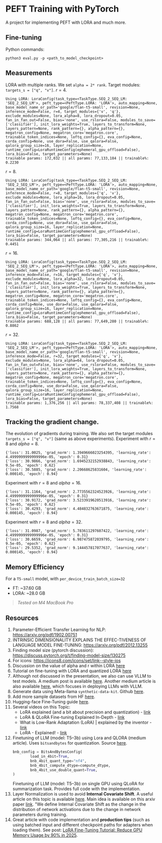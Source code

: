 # PEFT Training with PyTorch

A project for implementing PEFT with LORA and much more.

## Fine-tuning

Python commands:

```
python3 eval.py -p <path_to_model_checkpoint>
```

## Measurements

LORA with multiple ranks.
We set `alpha = 2* rank`. Target modules: `targets_s = ["q", "v"]`.
$r=4$.
```
Using LORA: LoraConfig(task_type=<TaskType.SEQ_2_SEQ_LM: 'SEQ_2_SEQ_LM'>, peft_type=<PeftType.LORA: 'LORA'>, auto_mapping=None, base_model_name_or_path='google/flan-t5-small', revision=None, inference_mode=False, r=4, target_modules={'v', 'q'}, exclude_modules=None, lora_alpha=8, lora_dropout=0.05, fan_in_fan_out=False, bias='none', use_rslora=False, modules_to_save=['classifier'], init_lora_weights=True, layers_to_transform=None, layers_pattern=None, rank_pattern={}, alpha_pattern={}, megatron_config=None, megatron_core='megatron.core', trainable_token_indices=None, loftq_config={}, eva_config=None, corda_config=None, use_dora=False, use_qalora=False, qalora_group_size=16, layer_replication=None, runtime_config=LoraRuntimeConfig(ephemeral_gpu_offload=False), lora_bias=False, target_parameters=None)
trainable params: 172,032 || all params: 77,133,184 || trainable%: 0.2230
```
$r=8$.
```
Using LORA: LoraConfig(task_type=<TaskType.SEQ_2_SEQ_LM: 'SEQ_2_SEQ_LM'>, peft_type=<PeftType.LORA: 'LORA'>, auto_mapping=None, base_model_name_or_path='google/flan-t5-small', revision=None, inference_mode=False, r=8, target_modules={'q', 'v'}, exclude_modules=None, lora_alpha=16, lora_dropout=0.05, fan_in_fan_out=False, bias='none', use_rslora=False, modules_to_save=['classifier'], init_lora_weights=True, layers_to_transform=None, layers_pattern=None, rank_pattern={}, alpha_pattern={}, megatron_config=None, megatron_core='megatron.core', trainable_token_indices=None, loftq_config={}, eva_config=None, corda_config=None, use_dora=False, use_qalora=False, qalora_group_size=16, layer_replication=None, runtime_config=LoraRuntimeConfig(ephemeral_gpu_offload=False), lora_bias=False, target_parameters=None)
trainable params: 344,064 || all params: 77,305,216 || trainable%: 0.4451
```
$r=16$.
```
Using LORA: LoraConfig(task_type=<TaskType.SEQ_2_SEQ_LM: 'SEQ_2_SEQ_LM'>, peft_type=<PeftType.LORA: 'LORA'>, auto_mapping=None, base_model_name_or_path='google/flan-t5-small', revision=None, inference_mode=False, r=16, target_modules={'q', 'v'}, exclude_modules=None, lora_alpha=32, lora_dropout=0.05, fan_in_fan_out=False, bias='none', use_rslora=False, modules_to_save=['classifier'], init_lora_weights=True, layers_to_transform=None, layers_pattern=None, rank_pattern={}, alpha_pattern={}, megatron_config=None, megatron_core='megatron.core', trainable_token_indices=None, loftq_config={}, eva_config=None, corda_config=None, use_dora=False, use_qalora=False, qalora_group_size=16, layer_replication=None, runtime_config=LoraRuntimeConfig(ephemeral_gpu_offload=False), lora_bias=False, target_parameters=None)
trainable params: 688,128 || all params: 77,649,280 || trainable%: 0.8862
```
$r=32$.
```
Using LORA: LoraConfig(task_type=<TaskType.SEQ_2_SEQ_LM: 'SEQ_2_SEQ_LM'>, peft_type=<PeftType.LORA: 'LORA'>, auto_mapping=None, base_model_name_or_path='google/flan-t5-small', revision=None, inference_mode=False, r=32, target_modules={'q', 'v'}, exclude_modules=None, lora_alpha=64, lora_dropout=0.05, fan_in_fan_out=False, bias='none', use_rslora=False, modules_to_save=['classifier'], init_lora_weights=True, layers_to_transform=None, layers_pattern=None, rank_pattern={}, alpha_pattern={}, megatron_config=None, megatron_core='megatron.core', trainable_token_indices=None, loftq_config={}, eva_config=None, corda_config=None, use_dora=False, use_qalora=False, qalora_group_size=16, layer_replication=None, runtime_config=LoraRuntimeConfig(ephemeral_gpu_offload=False), lora_bias=False, target_parameters=None)
trainable params: 1,376,256 || all params: 78,337,408 || trainable%: 1.7568
```

## Tracking the gradient change.

The evolution of gradients during training. We also set the target modules `targets_s = ["q", "v"]` (same as above experiments).
Experiment with $r=8$ and $alpha=8$.
```
{'loss': 31.0025, 'grad_norm': 1.3949666023254395, 'learning_rate': 4.4999999999999996e-05, 'epoch': 0.31}                                                                               
{'loss': 30.9866, 'grad_norm': 1.6945232152938843, 'learning_rate': 9.5e-05, 'epoch': 0.62}                                                                                              
{'loss': 30.5885, 'grad_norm': 2.20668625831604, 'learning_rate': 0.000145, 'epoch': 0.94}
```

Experiment with $r=8$ and $alpha=16$.
```
{'loss': 31.1164, 'grad_norm': 2.7735562324523926, 'learning_rate': 4.4999999999999996e-05, 'epoch': 0.31}                                                                               
{'loss': 30.9172, 'grad_norm': 3.5233919620513916, 'learning_rate': 9.5e-05, 'epoch': 0.62}                                                                                              
{'loss': 30.4293, 'grad_norm': 4.484832763671875, 'learning_rate': 0.000145, 'epoch': 0.94}
```

Experiment with $r=8$ and $alpha=32$.
```
{'loss': 31.0987, 'grad_norm': 5.783611297607422, 'learning_rate': 4.4999999999999996e-05, 'epoch': 0.31}                                                                                
{'loss': 30.6659, 'grad_norm': 6.987475872039795, 'learning_rate': 9.5e-05, 'epoch': 0.62}                                                                                               
{'loss': 29.5352, 'grad_norm': 9.144457817077637, 'learning_rate': 0.000145, 'epoch': 0.94}
```

## Memory Efficiency

For a `T5-small` model, with `per_device_train_batch_size=32`
- FT: ~37.60 GB
- LORA: ~28.0 GB

> *Tested on M4 MacBook Pro*

## Resources

1. Parameter-Efficient Transfer Learning for NLP: https://arxiv.org/pdf/1902.00751
2. INTRINSIC DIMENSIONALITY EXPLAINS THE EFFEC-TIVENESS OF LANGUAGE MODEL FINE-TUNING: https://arxiv.org/pdf/2012.13255
3. Finding model size (pytorch discussion): https://discuss.pytorch.org/t/finding-model-size/130275
4. For icons: https://icons8.com/icons/set/link--style-ios
5. Discussion on the value of alpha and r within LORA [here](https://www.reddit.com/r/LocalLLaMA/comments/17pw7bv/eternal_question_what_rank_r_and_alpha_to_use_in/)
6. Tutorial on fine-tuning with LORA and quantized LORA [here](https://www.databricks.com/blog/efficient-fine-tuning-lora-guide-llms)
7. Although not discussed in the presentation, we also can use VLLM to test models. A medium post is available [here](https://medium.com/@yevhen.herasimov/serving-llama3-8b-on-cpu-using-vllm-d41e3f1731f7). Another medium article is also available [here](https://naman1011.medium.com/llm-deployment-with-vllm-62e9d912a638), which focuses in deploying LLMs with VLLM.
8. Generate data using Meta-llama `synthetic-data-kit`. Github [here](https://github.com/meta-llama/synthetic-data-kit?tab=readme-ov-file).
9. Add more sample datasets from HF [here](https://huggingface.co/datasets/sayakpaul/sample-datasets/tree/main).
10. Hugging-face Fine-Tuning guide [here](https://huggingface.co/docs/transformers/main/en/training).
11. Several videos on this Topic:
    -  LoRA explained (and a bit about precision and quantization) - [link](https://www.youtube.com/watch?v=t509sv5MT0w&t=438s)
    -   LoRA & QLoRA Fine-tuning Explained In-Depth - [link](https://www.youtube.com/watch?v=t1caDsMzWBk)
    -  What is Low-Rank Adaptation (LoRA) | explained by the inventor - [link](https://www.youtube.com/watch?v=DhRoTONcyZE)
    -  LoRA - Explained! - [link](https://www.youtube.com/watch?v=Bq9zqTJDsjg)
12. Finetuning of LLM (model: T5–3b) using Lora and QLORA (medium article). Uses `bitsandbytes` for quantization. Source [here](https://medium.com/@alishafique3/finetuning-of-llm-model-t5-3b-on-single-gpu-using-qlora-for-summarization-task-ac40ae7ae2ca).
    ```python
    bnb_config = BitsAndBytesConfig(
            load_in_4bit=True,
            bnb_4bit_quant_type="nf4",
            bnb_4bit_compute_dtype=compute_dtype,
            bnb_4bit_use_double_quant=True,
    )
    ```
    Finetuning of LLM (model: T5–3b) on single GPU using QLoRA for summarization task.
    Provides full code with the implementation.
13. Layer Normalization is used to avoid **Internal Covariate Shift**. A useful article on this topic is available [here](https://www.geeksforgeeks.org/deep-learning/internal-covariant-shift-problem-in-deep-learning/). Main idea is available on this arxiv paper [link](https://arxiv.org/pdf/1502.03167). "We define Internal Covariate Shift as the change in the distribution of network activations due to the change in network parameters during training.
14. Great article with code implementation and **production tips** (such as using batched input and different checkpoint paths for adapters when loading them). See post: [LoRA Fine-Tuning Tutorial: Reduce GPU Memory Usage by 90% in 2025](https://markaicode.com/lora-fine-tuning-tutorial-reduce-gpu-memory/).
